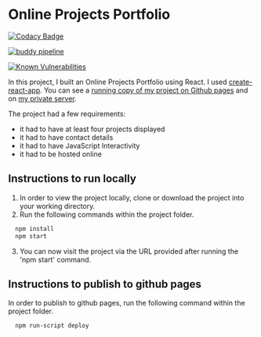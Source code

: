 # Online Projects Portfolio

[![Codacy Badge](https://api.codacy.com/project/badge/Grade/f4cb99b5c0ee48ab8ca4adceb8f5aa51)](https://www.codacy.com/app/anthony0030/techdegree-project-02?utm_source=github.com&amp;utm_medium=referral&amp;utm_content=anthony0030/techdegree-project-02&amp;utm_campaign=Badge_Grade)

[![buddy pipeline](https://app.buddy.works/anthonyveaudry/techdegree-project-12/pipelines/pipeline/169833/badge.svg?token=0c43c32994fd26a6482e1ce3a99464898ea6e248e3f6164ebb6037b6baa6e2fc "buddy pipeline")](https://app.buddy.works/anthonyveaudry/techdegree-project-12/pipelines/pipeline/169833)

[![Known Vulnerabilities](https://snyk.io/test/github/anthony0030/techdegree-project-12/badge.svg)](https://snyk.io/test/github/anthony0030/techdegree-project-12)

In this project, I built an Online Projects Portfolio using React. I used [create-react-app](https://github.com/facebook/create-react-app). You can see a [running copy of my project on Github pages](https://anthony0030.github.io/techdegree-project-12) and on [my private server](https://veaudry.pro).

The project had a few requirements:

* it had to have at least four projects displayed
* it had to have contact details
* it had to have JavaScript Interactivity
* it had to be hosted online

## Instructions to run locally

1. In order to view the project locally, clone or download the project into your working directory.
2. Run the following commands within the project folder.

  ```bash
    npm install
    npm start
  ```

3. You can now visit the project via the URL provided after running the 'npm start' command.

## Instructions to publish to github pages

In order to publish to github pages, run the following command within the project folder.

  ```bash
    npm run-script deploy
  ```
